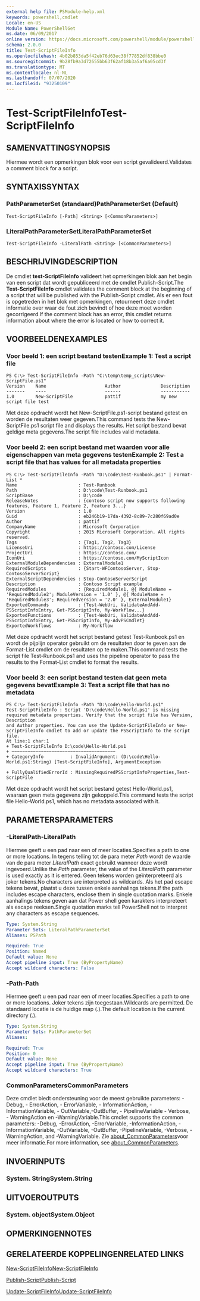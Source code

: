 ```yaml
---
external help file: PSModule-help.xml
keywords: powershell,cmdlet
Locale: en-US
Module Name: PowerShellGet
ms.date: 06/09/2017
online version: https://docs.microsoft.com/powershell/module/powershellget/test-scriptfileinfo?view=powershell-7.1&WT.mc_id=ps-gethelp
schema: 2.0.0
title: Test-ScriptFileInfo
ms.openlocfilehash: 4b02b853da5f42eb76d63ec38f77852df838bbe0
ms.sourcegitcommit: 9b28fb9a3d72655bb63f62af18b3a5af6a05cd3f
ms.translationtype: MT
ms.contentlocale: nl-NL
ms.lasthandoff: 07/07/2020
ms.locfileid: "93250109"
---
```

# <span data-ttu-id="3620b-103">Test-ScriptFileInfo</span><span class="sxs-lookup"><span data-stu-id="3620b-103">Test-ScriptFileInfo</span></span>

## <span data-ttu-id="3620b-104">SAMENVATTING</span><span class="sxs-lookup"><span data-stu-id="3620b-104">SYNOPSIS</span></span>
<span data-ttu-id="3620b-105">Hiermee wordt een opmerkingen blok voor een script gevalideerd.</span><span class="sxs-lookup"><span data-stu-id="3620b-105">Validates a comment block for a script.</span></span>

## <span data-ttu-id="3620b-106">SYNTAXIS</span><span class="sxs-lookup"><span data-stu-id="3620b-106">SYNTAX</span></span>

### <span data-ttu-id="3620b-107">PathParameterSet (standaard)</span><span class="sxs-lookup"><span data-stu-id="3620b-107">PathParameterSet (Default)</span></span>

```
Test-ScriptFileInfo [-Path] <String> [<CommonParameters>]
```

### <span data-ttu-id="3620b-108">LiteralPathParameterSet</span><span class="sxs-lookup"><span data-stu-id="3620b-108">LiteralPathParameterSet</span></span>

```
Test-ScriptFileInfo -LiteralPath <String> [<CommonParameters>]
```

## <span data-ttu-id="3620b-109">BESCHRIJVING</span><span class="sxs-lookup"><span data-stu-id="3620b-109">DESCRIPTION</span></span>

<span data-ttu-id="3620b-110">De cmdlet **test-ScriptFileInfo** valideert het opmerkingen blok aan het begin van een script dat wordt gepubliceerd met de cmdlet Publish-Script.</span><span class="sxs-lookup"><span data-stu-id="3620b-110">The **Test-ScriptFileInfo** cmdlet validates the comment block at the beginning of a script that will be published with the Publish-Script cmdlet.</span></span>
<span data-ttu-id="3620b-111">Als er een fout is opgetreden in het blok met opmerkingen, retourneert deze cmdlet informatie over waar de fout zich bevindt of hoe deze moet worden gecorrigeerd.</span><span class="sxs-lookup"><span data-stu-id="3620b-111">If the comment block has an error, this cmdlet returns information about where the error is located or how to correct it.</span></span>

## <span data-ttu-id="3620b-112">VOORBEELDEN</span><span class="sxs-lookup"><span data-stu-id="3620b-112">EXAMPLES</span></span>

### <span data-ttu-id="3620b-113">Voor beeld 1: een script bestand testen</span><span class="sxs-lookup"><span data-stu-id="3620b-113">Example 1: Test a script file</span></span>

```
PS C:\> Test-ScriptFileInfo -Path "C:\temp\temp_scripts\New-ScriptFile.ps1"
Version    Name                      Author               Description
-------    ----                      ------               -----------
1.0        New-ScriptFile            pattif               my new script file test
```

<span data-ttu-id="3620b-114">Met deze opdracht wordt het New-ScriptFile.ps1-script bestand getest en worden de resultaten weer gegeven.</span><span class="sxs-lookup"><span data-stu-id="3620b-114">This command tests the New-ScriptFile.ps1 script file and displays the results.</span></span>
<span data-ttu-id="3620b-115">Het script bestand bevat geldige meta gegevens.</span><span class="sxs-lookup"><span data-stu-id="3620b-115">The script file includes valid metadata.</span></span>

### <span data-ttu-id="3620b-116">Voor beeld 2: een script bestand met waarden voor alle eigenschappen van meta gegevens testen</span><span class="sxs-lookup"><span data-stu-id="3620b-116">Example 2: Test a script file that has values for all metadata properties</span></span>

```
PS C:\> Test-ScriptFileInfo -Path "D:\code\Test-Runbook.ps1" | Format-List *
Name                       : Test-Runbook
Path                       : D:\code\Test-Runbook.ps1
ScriptBase                 : D:\code
ReleaseNotes               : {contoso script now supports following features, Feature 1, Feature 2, Feature 3...}
Version                    : 1.0
Guid                       : eb246b19-17da-4392-8c89-7c280f69ad0e
Author                     : pattif
CompanyName                : Microsoft Corporation
Copyright                  : 2015 Microsoft Corporation. All rights reserved.
Tags                       : {Tag1, Tag2, Tag3}
LicenseUri                 : https://contoso.com/License
ProjectUri                 : https://contoso.com/
IconUri                    : https://contoso.com/MyScriptIcon
ExternalModuleDependencies : ExternalModule1
RequiredScripts            : {Start-WFContosoServer, Stop-ContosoServerScript}
ExternalScriptDependencies : Stop-ContosoServerScript
Description                : Contoso Script example
RequiredModules            : {RequiredModule1, @{ ModuleName = 'RequiredModule2'; ModuleVersion = '1.0' }, @{ ModuleName = 'RequiredModule3'; RequiredVersion = '2.0' }, ExternalModule1}
ExportedCommands           : {Test-WebUri, ValidateAndAdd-PSScriptInfoEntry, Get-PSScriptInfo, My-Workflow...}
ExportedFunctions          : {Test-WebUri, ValidateAndAdd-PSScriptInfoEntry, Get-PSScriptInfo, My-AdvPSCmdlet}
ExportedWorkflows          : My-Workflow
```

<span data-ttu-id="3620b-117">Met deze opdracht wordt het script bestand getest Test-Runbook.ps1 en wordt de pijplijn operator gebruikt om de resultaten door te geven aan de Format-List cmdlet om de resultaten op te maken.</span><span class="sxs-lookup"><span data-stu-id="3620b-117">This command tests the script file Test-Runbook.ps1 and uses the pipeline operator to pass the results to the Format-List cmdlet to format the results.</span></span>

### <span data-ttu-id="3620b-118">Voor beeld 3: een script bestand testen dat geen meta gegevens bevat</span><span class="sxs-lookup"><span data-stu-id="3620b-118">Example 3: Test a script file that has no metadata</span></span>

```
PS C:\> Test-ScriptFileInfo -Path "D:\code\Hello-World.ps1"
Test-ScriptFileInfo : Script 'D:\code\Hello-World.ps1' is missing required metadata properties. Verify that the script file has Version, Description
and Author properties. You can use the Update-ScriptFileInfo or New-ScriptFileInfo cmdlet to add or update the PSScriptInfo to the script file.
At line:1 char:1
+ Test-ScriptFileInfo D:\code\Hello-World.ps1
+ ~~~~~~~~~~~~~~~~~~~~~~~~~~~~~~~~~~~~~~~
+ CategoryInfo          : InvalidArgument: (D:\code\Hello-World.ps1:String) [Test-ScriptFileInfo], ArgumentException

+ FullyQualifiedErrorId : MissingRequiredPSScriptInfoProperties,Test-ScriptFile
```

<span data-ttu-id="3620b-119">Met deze opdracht wordt het script bestand getest Hello-World.ps1, waaraan geen meta gegevens zijn gekoppeld.</span><span class="sxs-lookup"><span data-stu-id="3620b-119">This command tests the script file Hello-World.ps1, which has no metadata associated with it.</span></span>

## <span data-ttu-id="3620b-120">PARAMETERS</span><span class="sxs-lookup"><span data-stu-id="3620b-120">PARAMETERS</span></span>

### <span data-ttu-id="3620b-121">-LiteralPath</span><span class="sxs-lookup"><span data-stu-id="3620b-121">-LiteralPath</span></span>

<span data-ttu-id="3620b-122">Hiermee geeft u een pad naar een of meer locaties.</span><span class="sxs-lookup"><span data-stu-id="3620b-122">Specifies a path to one or more locations.</span></span>
<span data-ttu-id="3620b-123">In tegens telling tot de para meter *Path* wordt de waarde van de para meter *LiteralPath* exact gebruikt wanneer deze wordt ingevoerd.</span><span class="sxs-lookup"><span data-stu-id="3620b-123">Unlike the *Path* parameter, the value of the *LiteralPath* parameter is used exactly as it is entered.</span></span>
<span data-ttu-id="3620b-124">Geen tekens worden geïnterpreteerd als joker tekens.</span><span class="sxs-lookup"><span data-stu-id="3620b-124">No characters are interpreted as wildcards.</span></span>
<span data-ttu-id="3620b-125">Als het pad escape tekens bevat, plaatst u deze tussen enkele aanhalings tekens.</span><span class="sxs-lookup"><span data-stu-id="3620b-125">If the path includes escape characters, enclose them in single quotation marks.</span></span>
<span data-ttu-id="3620b-126">Enkele aanhalings tekens geven aan dat Power shell geen karakters interpreteert als escape reeksen.</span><span class="sxs-lookup"><span data-stu-id="3620b-126">Single quotation marks tell PowerShell not to interpret any characters as escape sequences.</span></span>

```yaml
Type: System.String
Parameter Sets: LiteralPathParameterSet
Aliases: PSPath

Required: True
Position: Named
Default value: None
Accept pipeline input: True (ByPropertyName)
Accept wildcard characters: False
```

### <span data-ttu-id="3620b-127">-Path</span><span class="sxs-lookup"><span data-stu-id="3620b-127">-Path</span></span>

<span data-ttu-id="3620b-128">Hiermee geeft u een pad naar een of meer locaties.</span><span class="sxs-lookup"><span data-stu-id="3620b-128">Specifies a path to one or more locations.</span></span>
<span data-ttu-id="3620b-129">Joker tekens zijn toegestaan.</span><span class="sxs-lookup"><span data-stu-id="3620b-129">Wildcards are permitted.</span></span>
<span data-ttu-id="3620b-130">De standaard locatie is de huidige map (.).</span><span class="sxs-lookup"><span data-stu-id="3620b-130">The default location is the current directory (.).</span></span>

```yaml
Type: System.String
Parameter Sets: PathParameterSet
Aliases:

Required: True
Position: 0
Default value: None
Accept pipeline input: True (ByPropertyName)
Accept wildcard characters: True
```

### <span data-ttu-id="3620b-131">CommonParameters</span><span class="sxs-lookup"><span data-stu-id="3620b-131">CommonParameters</span></span>

<span data-ttu-id="3620b-132">Deze cmdlet biedt ondersteuning voor de meest gebruikte parameters: -Debug, - ErrorAction, - ErrorVariable, - InformationAction, -InformationVariable, - OutVariable,-OutBuffer, - PipelineVariable - Verbose, - WarningAction en -WarningVariable.</span><span class="sxs-lookup"><span data-stu-id="3620b-132">This cmdlet supports the common parameters: -Debug, -ErrorAction, -ErrorVariable, -InformationAction, -InformationVariable, -OutVariable, -OutBuffer, -PipelineVariable, -Verbose, -WarningAction, and -WarningVariable.</span></span> <span data-ttu-id="3620b-133">Zie [about_CommonParameters](https://go.microsoft.com/fwlink/?LinkID=113216)voor meer informatie.</span><span class="sxs-lookup"><span data-stu-id="3620b-133">For more information, see [about_CommonParameters](https://go.microsoft.com/fwlink/?LinkID=113216).</span></span>

## <span data-ttu-id="3620b-134">INVOER</span><span class="sxs-lookup"><span data-stu-id="3620b-134">INPUTS</span></span>

### <span data-ttu-id="3620b-135">System. String</span><span class="sxs-lookup"><span data-stu-id="3620b-135">System.String</span></span>

## <span data-ttu-id="3620b-136">UITVOER</span><span class="sxs-lookup"><span data-stu-id="3620b-136">OUTPUTS</span></span>

### <span data-ttu-id="3620b-137">System. object</span><span class="sxs-lookup"><span data-stu-id="3620b-137">System.Object</span></span>

## <span data-ttu-id="3620b-138">OPMERKINGEN</span><span class="sxs-lookup"><span data-stu-id="3620b-138">NOTES</span></span>

## <span data-ttu-id="3620b-139">GERELATEERDE KOPPELINGEN</span><span class="sxs-lookup"><span data-stu-id="3620b-139">RELATED LINKS</span></span>

[<span data-ttu-id="3620b-140">New-ScriptFileInfo</span><span class="sxs-lookup"><span data-stu-id="3620b-140">New-ScriptFileInfo</span></span>](New-ScriptFileInfo.md)

[<span data-ttu-id="3620b-141">Publish-Script</span><span class="sxs-lookup"><span data-stu-id="3620b-141">Publish-Script</span></span>](Publish-Script.md)

[<span data-ttu-id="3620b-142">Update-ScriptFileInfo</span><span class="sxs-lookup"><span data-stu-id="3620b-142">Update-ScriptFileInfo</span></span>](Update-ScriptFileInfo.md)

